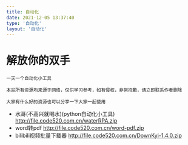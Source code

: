 ```yaml
---
title: 自动化
date: 2021-12-05 13:37:40
type: '自动化'
layout: '自动化'
---
```


# 解放你的双手

```
一天一个自动化小工具
```

```
本站所有资源均来源于网络，仅供学习参考，如有侵权，非常抱歉，请立即联系作者删除
```

```
大家有什么好的资源也可以分享一下大家一起使用
```

- 水哥(不高兴就喝水)(python自动化小工具) <http://file.code520.com.cn/waterRPA.zip>
- word转pdf <http://file.code520.com.cn/word-pdf.zip>
- bilibili视频批量下载器 <http://file.code520.com.cn/DownKyi-1.4.0.zip>

